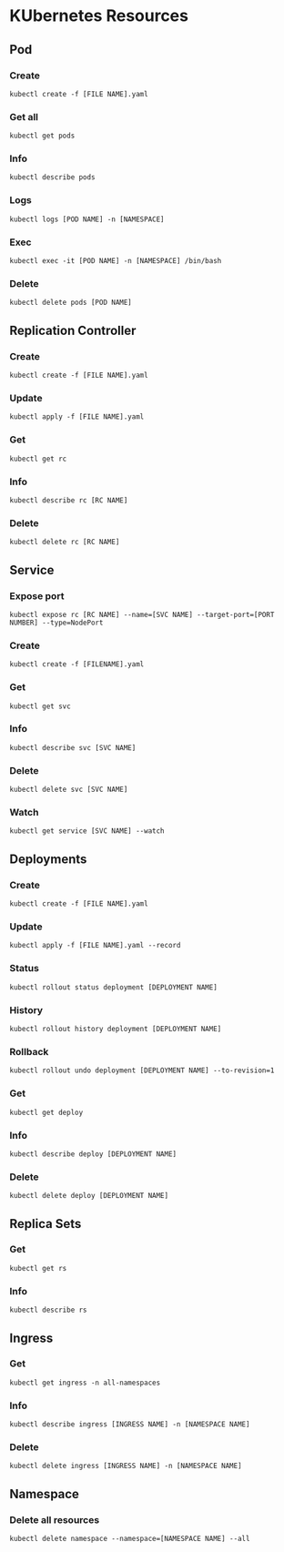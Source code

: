 # KUbernetes Resources

## Pod
### Create
```
kubectl create -f [FILE NAME].yaml
```
### Get all
```
kubectl get pods
```
### Info
```
kubectl describe pods
```
### Logs
```
kubectl logs [POD NAME] -n [NAMESPACE]
```
### Exec
```
kubectl exec -it [POD NAME] -n [NAMESPACE] /bin/bash
```
### Delete
```
kubectl delete pods [POD NAME]
```

## Replication Controller
### Create
```
kubectl create -f [FILE NAME].yaml
```
### Update
```
kubectl apply -f [FILE NAME].yaml
```
### Get
```
kubectl get rc
```
### Info
```
kubectl describe rc [RC NAME]
```
### Delete
```
kubectl delete rc [RC NAME]
```

## Service
### Expose port
```
kubectl expose rc [RC NAME] --name=[SVC NAME] --target-port=[PORT NUMBER] --type=NodePort
```
### Create
```
kubectl create -f [FILENAME].yaml
```
### Get
```
kubectl get svc
```
### Info
```
kubectl describe svc [SVC NAME]
```
### Delete
```
kubectl delete svc [SVC NAME]
```
### Watch
```
kubectl get service [SVC NAME] --watch
```

## Deployments
### Create
```
kubectl create -f [FILE NAME].yaml
```
### Update
```
kubectl apply -f [FILE NAME].yaml --record
```
### Status
```
kubectl rollout status deployment [DEPLOYMENT NAME]
```
### History
```
kubectl rollout history deployment [DEPLOYMENT NAME]
```
### Rollback
```
kubectl rollout undo deployment [DEPLOYMENT NAME] --to-revision=1
```
### Get
```
kubectl get deploy
```
### Info
```
kubectl describe deploy [DEPLOYMENT NAME]
```
### Delete
```
kubectl delete deploy [DEPLOYMENT NAME]
```

## Replica Sets
### Get
```
kubectl get rs
```
### Info
```
kubectl describe rs
```

## Ingress
### Get
```
kubectl get ingress -n all-namespaces
```
### Info
```
kubectl describe ingress [INGRESS NAME] -n [NAMESPACE NAME]
```
### Delete
```
kubectl delete ingress [INGRESS NAME] -n [NAMESPACE NAME]
```

## Namespace
### Delete all resources
```
kubectl delete namespace --namespace=[NAMESPACE NAME] --all
```
